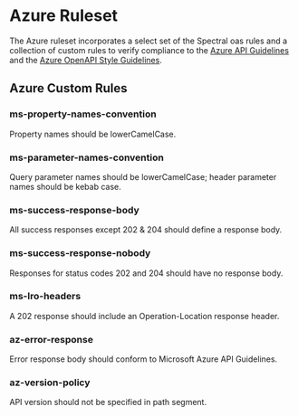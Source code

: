 # Azure Ruleset

The Azure ruleset incorporates a select set of the Spectral oas rules and a collection of custom rules
to verify compliance to
the [Azure API Guidelines](https://github.com/microsoft/api-guidelines/blob/vNext/azure/Guidelines.md) and
the [Azure OpenAPI Style Guidelines](./openapi-style-guidelines.md).

## Azure Custom Rules

### ms-property-names-convention

Property names should be lowerCamelCase.

### ms-parameter-names-convention

Query parameter names should be lowerCamelCase; header parameter names should be kebab case.

### ms-success-response-body

All success responses except 202 & 204 should define a response body.

### ms-success-response-nobody

Responses for status codes 202 and 204 should have no response body.

### ms-lro-headers

A 202 response should include an Operation-Location response header.

### az-error-response

Error response body should conform to Microsoft Azure API Guidelines.

### az-version-policy

API version should not be specified in path segment.
